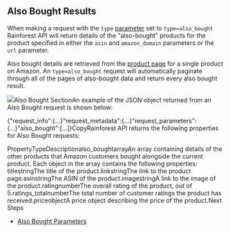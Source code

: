 Also Bought Results
-------------------

When making a request with the `type` [parameter](/docs/product-data-api/parameters/also-bought) set to `type=also_bought` Rainforest API will return details of the "also-bought" products for the product specified in either the `asin` and `amazon_domain` parameters or the `url` parameter.

Also bought details are retrieved from the [product page](https://www.amazon.com/dp/B084ZF5D65) for a single product on Amazon. An `type=also_bought` request will automatically paginate through all of the pages of also-bought data and return every also bought result.

![](https://apiimages.imgix.net/rainforestapi/images/png/docs/also_bought.png?auto=format&ixlib=react-9.5.1-beta.1&w=600)Also Bought SectionAn example of the JSON object returned from an Also Bought request is shown below:

{"request\_info":{...}"request\_metadata":{...}"request\_parameters":{...}"also\_bought":[...]}CopyRainforest API returns the following properties for Also Bought requests:

PropertyTypeDescriptionalso\_boughtarrayAn array containing details of the other products that Amazon customers bought alongside the current product. Each object in the array contains the following properties:  
titlestringThe title of the product.linkstringThe link to the product page.asinstringThe ASIN of the product.imagestringA link to the image of the product.ratingnumberThe overall rating of the product, out of 5.ratings\_totalnumberThe total number of customer ratings the product has received.priceobjectA price object describing the price of the product.Next Steps

* [Also Bought Parameters](/docs/product-data-api/parameters/also-bought)
